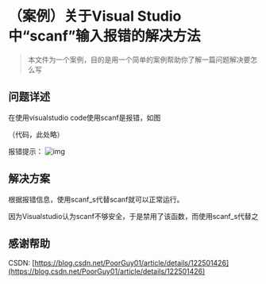 # （案例）关于Visual Studio 中“scanf”输入报错的解决方法
> 本文件为一个案例，目的是用一个简单的案例帮助你了解一篇问题解决要怎么写

## 问题详述

在使用visualstudio code使用scanf是报错，如图

（代码，此处略）

报错提示：
![img](https://camo.githubusercontent.com/5c0ad71f026858a1fc8cf38dd4220997c7ca2ee02c61a7dfa9d4373c4dd1b0c0/68747470733a2f2f696d672d626c6f672e6373646e696d672e636e2f66386165326561303534316534653961396530316637373533336232353062632e706e673f782d6f73732d70726f636573733d696d6167652f77617465726d61726b2c747970655f643346354c58706c626d686c61512c736861646f775f35302c746578745f51314e455469424155473976636b6431655441782c73697a655f32302c636f6c6f725f4646464646462c745f37302c675f73652c785f3136)

## 解决方案

根据报错信息，使用scanf_s代替scanf就可以正常运行。

因为Visualstudio认为scanf不够安全，于是禁用了该函数，而使用scanf_s代替之

## 感谢帮助

CSDN: [https://blog.csdn.net/PoorGuy01/article/details/122501426](https://blog.csdn.net/PoorGuy01/article/details/122501426)